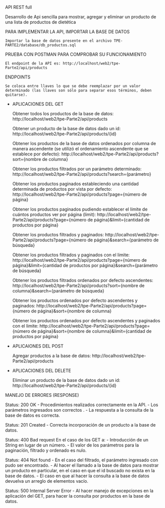 API REST full
    
Desarrollo de Api sencilla para mostrar, agregar y eliminar un producto de una lista de productos de dietética

PARA IMPLEMENTAR LA API, IMPORTAR LA BASE DE DATOS

    Importar la base de datos presente en el archivo TPE-PARTE2/database/db_productos.sql

PRUEBA CON POSTMAN PARA COMPROBAR SU FUNCIONAMIENTO

    El endpoint de la API es: http://localhost/web2/tpe-Parte2/api/products

ENDPOINTS

    Se coloca entre llaves lo que se debe reemplazar por un valor determinado (las llaves son sólo para separar esos términos, deben quitarse).

- APLICACIONES DEL GET 

    Obtener todos los productos de la base de datos: http://localhost/web2/tpe-Parte2/api/products

    Obtener un producto de la base de datos dado un id: http://localhost/web2/tpe-Parte2/api/products/{id}

    Obtener los productos de la base de datos ordenados por columna de manera ascendente (se utilizó el ordenamiento ascendente que se establece por defecto): http://localhost/web2/tpe-Parte2/api/products?sort={nombre de columna}

    Obtener los productos filtrados por un parámetro determinado: http://localhost/web2/tpe-Parte2/api/products?search={parámetro}

    Obtener los productos paginados estableciendo una cantidad determinada de productos por vista por defecto: http://localhost/web2/tpe-Parte2/api/products?page={número de página}

    Obtener los productos paginados pudiendo establecer el límite de cuántos productos ver por página (limit): http://localhost/web2/tpe-Parte2/api/products?page={número de página}&limit={cantidad de productos por página}

    Obtener los productos filtrados y paginados: http://localhost/web2/tpe-Parte2/api/products?page={número de página}&search={parámetro de búsqueda}

    Obtener los productos filtrados y paginados con el limite: http://localhost/web2/tpe-Parte2/api/products?page={número de página}&limit={cantidad de productos por página}&search={parámetro de búsqueda}

    Obtener los productos filtrados ordenados por defecto ascendentes: http://localhost/web2/tpe-Parte2/api/products?sort={nombre de columna}&search={parámetro de búsqueda}

    Obtener los productos ordenados por defecto ascendentes y paginados: http://localhost/web2/tpe-Parte2/api/products?page={número de página}&sort={nombre de columna}

    Obtener los productos ordenados por defecto ascendentes y paginados con el limite: http://localhost/web2/tpe-Parte2/api/products?page={número de página}&sort={nombre de columna}&limit={cantidad de productos por página}

- APLICAIONES DEL POST

    Agregar productos a la base de datos: http://localhost/web2/tpe-Parte2/api/products

- APLICACIONES DEL DELETE

    Eliminar un producto de la base de datos dado un id: http://localhost/web2/tpe-Parte2/api/products/{id}

MANEJO DE ERRORES (RESPONSE)

Status: 200 OK
        - Procedimientos realizados correctamente en la API. 
        - Los parámetros ingresados son correctos .
        - La respuesta a la consulta de la base de datos es correcta.

Status: 201 Created
        - Correcta incorporación de un producto a la base de datos.

Status: 400 Bad request 
        En el caso de los GET a: 
        - Introducción de un String en lugar de un número.
        - El valor de los parámetros para la paginación, filtrado y ordenado es nulo.

Status: 404 Not found
        - En el caso del filtrado, el parámetro ingresado con pudo ser encontrado.
        - Al hacer el llamado a la base de datos para mostrar un producto en particular, en el caso en que el id buscado no exista en la base de datos.
        - El caso en que al hacer la consulta a la base de datos devuelva un arreglo de elementos vacío.

Status: 500 Internal Server Error
        - Al hacer manejo de excepciones en la aplicación del GET, para hacer la consulta por productos en la base de datos.